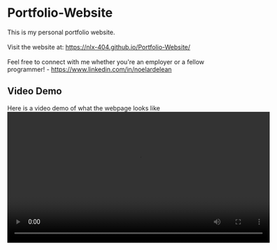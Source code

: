 # Portfolio-Website

This is my personal portfolio website.<br>
<br>
Visit the website at: https://nlx-404.github.io/Portfolio-Website/ <br>
<br>
Feel free to connect with me whether you're an employer or a fellow programmer! - https://www.linkedin.com/in/noelardelean

## Video Demo
Here is a video demo of what the webpage looks like
<video width="600" controls>
    <source src="/videos/portfolio-demo.mp4" type="video/mp4">
</video>